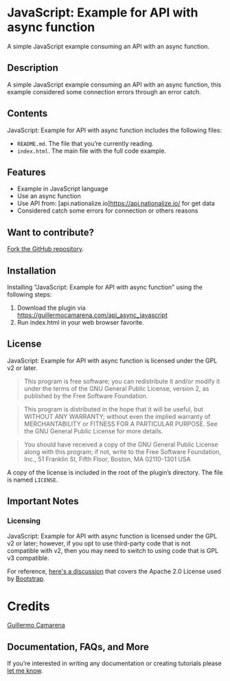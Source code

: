 
# JavaScript: Example for API with async function

A simple JavaScript example consuming an API with an async function.

## Description

A simple JavaScript example consuming an API with an async function, this example considered some connection errors through an error catch.

## Contents

JavaScript: Example for API with async function includes the following files:

* `README.md`. The file that you’re currently reading.
* `index.html`. The main file with the full code example. 

## Features

- Example in JavaScript language
- Use an async function
- Use API from: [api.nationalize.io]https://api.nationalize.io/ for get data
- Considered catch some errors for connection or others reasons

## Want to contribute? 
[Fork the GitHub repository](https://github.com/gcamarenaprog/api_async_javascript).

## Installation

Installing "JavaScript: Example for API with async function" using the following steps:

1. Download the plugin via https://guillermocamarena.com/api_async_javascript
2. Run index.html in your web browser favorite.

## License

JavaScript: Example for API with async function is licensed under the GPL v2 or later.

> This program is free software; you can redistribute it and/or modify it under the terms of the GNU General Public License, version 2, as published by the Free Software Foundation.

> This program is distributed in the hope that it will be useful, but WITHOUT ANY WARRANTY; without even the implied warranty of MERCHANTABILITY or FITNESS FOR A PARTICULAR PURPOSE. See the GNU General Public License for more details.

> You should have received a copy of the GNU General Public License along with this program; if not, write to the Free Software Foundation, Inc., 51 Franklin St, Fifth Floor, Boston, MA 02110-1301 USA

A copy of the license is included in the root of the plugin’s directory. The file is named `LICENSE`.

## Important Notes

### Licensing

JavaScript: Example for API with async function is licensed under the GPL v2 or later; however, if you opt to use third-party code that is not compatible with v2, then you may need to switch to using code that is GPL v3 compatible.

For reference, [here's a discussion](http://make.wordpress.org/themes/2013/03/04/licensing-note-apache-and-gpl/) that covers the Apache 2.0 License used by [Bootstrap](http://twitter.github.io/bootstrap/).

# Credits

[Guillermo Camarena](https://guillermocamarena.com)

## Documentation, FAQs, and More

If you’re interested in writing any documentation or creating tutorials please [let me know](https://guillermocamarena.com/#contact).
